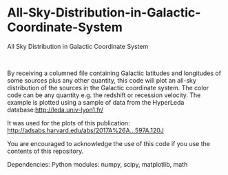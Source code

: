 # All-Sky-Distribution-in-Galactic-Coordinate-System
All Sky Distribution in Galactic Coordinate System

​

​By receiving a columned file containing Galactic latitudes and longitudes of some sources plus any other quantity, this code will plot an all-sky distribution of​ the sources in the Galactic coordinate system. The color code can be any quantity e.g. the redshift or recession velocity. 
The example is plotted using a sample of data from the HyperLeda database:http://leda.univ-lyon1.fr/

It was used for the plots of this publication: http://adsabs.harvard.edu/abs/2017A%26A...597A.120J​


​You are encouraged to acknowledge the use of this code if you use the contents of this repository.​

Dependencies:
Python modules: numpy, scipy, matplotlib, math
